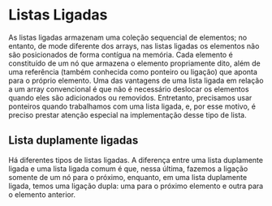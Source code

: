 # Listas Ligadas

As listas ligadas armazenam uma coleção sequencial de elementos; no entanto, de mode diferente dos arrays, nas listas ligadas os elementos não são posicionados de forma contígua na memória. Cada elemento é constituído de um nó que armazena o elemento propriamente dito, além de uma referência (também conhecida como ponteiro ou ligação) que aponta para o próprio elemento. Uma das vantagens de uma lista ligada em relação a um array convencional é que não é necessário deslocar os elementos quando eles são adicionados ou removidos. Entretanto, precisamos usar ponteiros quando trabalhamos com uma lista ligada, e, por esse motivo, é preciso prestar atenção especial na implementação desse tipo de lista. 

## Lista duplamente ligadas

Há diferentes tipos de listas ligadas. A diferença entre uma lista duplamente ligada e uma lista ligada comum é que, nessa última, fazemos a ligação somente de um nó para o próximo, enquanto, em uma lista duplamente ligada, temos uma ligação dupla: uma para o próximo elemento e outra para o elemento anterior.


